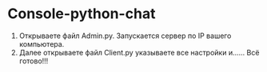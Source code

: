 # Console-python-chat

1. Открываете файл Admin.py. Запускается сервер по IP вашего компьютера.
2. Далее открываете файл Client.py указываете все настройки и......
Всё готово!!!
